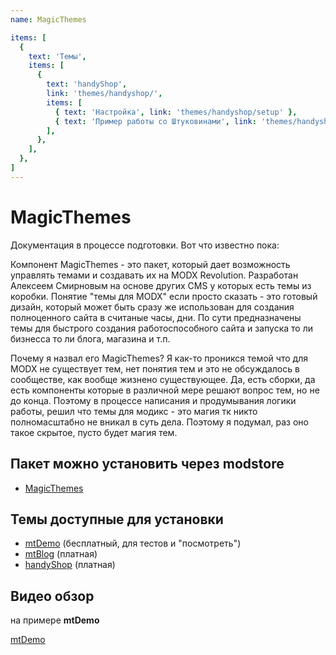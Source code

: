 ```yaml
---
name: MagicThemes

items: [
  {
    text: 'Темы',
    items: [
      {
        text: 'handyShop',
        link: 'themes/handyshop/',
        items: [
          { text: 'Настройка', link: 'themes/handyshop/setup' },
          { text: 'Пример работы со Штуковинами', link: 'themes/handyshop/example-things' },
        ],
      },
    ],
  },
]
---
```

# MagicThemes

Документация в процессе подготовки. Вот что известно пока:

Компонент MagicThemes - это пакет, который дает возможность управлять темами и создавать их на MODX Revolution.
Разработан Алексеем Смирновым на основе других CMS у которых есть темы из коробки.
Понятие "темы для MODX" если просто сказать - это готовый дизайн, который может быть сразу же использован для создания полноценного сайта в считаные часы, дни.
По сути предназначены темы для быстрого создания работоспособного сайта и запуска то ли бизнесса то ли блога, магазина и т.п.

Почему я назвал его MagicThemes? Я как-то проникся темой что для MODX не существует тем, нет понятия тем и это не обсуждалось в сообществе, как вообще жизнено существующее. Да, есть сборки, да есть компоненты которые в различной мере решают вопрос тем, но не до конца. Поэтому в процессе написания и продумывания логики работы, решил что темы для модикс - это магия тк никто полномасштабно не вникал в суть дела. Поэтому я подумал, раз оно такое скрытое, пусто будет магия тем.

## Пакет можно установить через modstore

- [MagicThemes](https://modstore.pro/packages/sites-themes/magicthemes)

## Темы доступные для установки

- [mtDemo](https://modstore.pro/packages/sites-themes/mtdemo) (бесплатный, для тестов и "посмотреть")
- [mtBlog](https://modstore.pro/packages/sites-themes/mtblog) (платная)
- [handyShop](https://modstore.pro/packages/sites-themes/handyshop) (платная)

## Видео обзор

на примере **mtDemo**

[mtDemo](https://www.youtube.com/watch?v=zwSxVINecg0)

